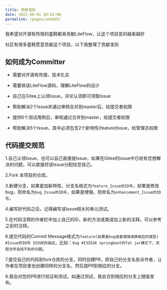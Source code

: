 ```yaml
---
title: 贡献准则
date: 2022-06-01 18:54:08
permalink: /pages/ae4dd5/
---
```


我希望对开源有热情的童鞋都来贡献LiteFlow，让这个项目变的越来越好

社区有很多童鞋愿意贡献这个项目，以下我整理了贡献准则

## 如何成为Committer

* 需要对开源有热情，技术扎实

* 需要熟读LiteFlow源码，理解LiteFlow的设计

* 自己在Gitee上认领Issue，评论认领即可领取Issue

* 帮助解决2个Issue并通过审核合并到master后，给提交者权限

* 提供6个测试用例后，审核通过合并到master，给提交者权限

* 帮助解决5个Issue，其中必须包含2个新特性(feature)Issue，给管理员权限

## 代码提交规范

1.自己认领Issue，也可以自己直接提Issue，如果在Gitee的Issue中已经有您想解决的问题，可以直接将该Issue分配给您自己。

2.Fork 本项目的仓库。

3.新建分支，如果是加新特性，分支名格式为`feature_Issue的ID号`，如果是修改bug，则命名为`bug_Issue的ID号`，如果是增强，则命名为`enhancement_Issue的ID号`。

4.编写好代码之后，记得编写该Issue相关的单元测试。

5.在代码注释的作者栏中加上自己的ID，新的方法或类请加上新的注释。可以参考之前的注释。

6.提交代码的Commit Message格式为`feature(如果是bug或者增强请换相应的类型) #Issue的ID号 ISSUE的描述`，比如：`bug #I3IG1K springboot的fat jar模式下，流程文件会找不到的问题`。

7.提交自己的代码到fork仓库的分支，同时创建PR，把自己的分支名告诉作者，让作者在项目里也创建同样的分支名，然后提PR到相应的分支。

8.我会对您的PR进行验证和测试，如通过测试，我会合到相应的分支上随版发布。